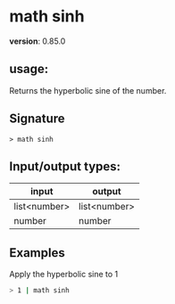 # math sinh

**version**: 0.85.0

## **usage**:

Returns the hyperbolic sine of the number.

## Signature

`> math sinh `

## Input/output types:

| input          | output         |
| -------------- | -------------- |
| list\<number\> | list\<number\> |
| number         | number         |

## Examples

Apply the hyperbolic sine to 1

```bash
> 1 | math sinh
```
